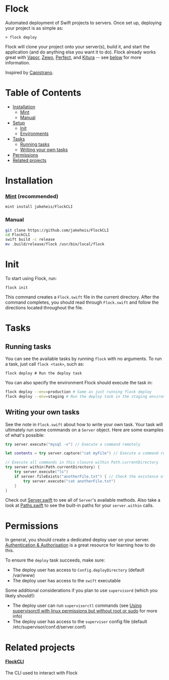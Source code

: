 # Flock

Automated deployment of Swift projects to servers. Once set up, deploying your project is as simple as:

```shell
> flock deploy
```

Flock will clone your project onto your server(s), build it, and start the application (and do anything else you want it to do). Flock already works great with [Vapor](https://github.com/vapor/vapor), [Zewo](https://github.com/Zewo/Zewo), [Perfect](https://github.com/PerfectlySoft/Perfect), and [Kitura](https://github.com/IBM-Swift/Kitura) -- see [below](#server-dependencies) for more information.

Inspired by [Capistrano](https://github.com/capistrano/capistrano).

Table of Contents
=================

   * [Installation](#installation)
       * [Mint](#mint)
       * [Manual](#manual)
   * [Setup](#setup)
      * [Init](#init)
      * [Environments](#environments)
   * [Tasks](#tasks)
       * [Running tasks](#running-tasks)
       * [Writing your own tasks](#writing-your-own-tasks)
   * [Permissions](#permissions)
   * [Related projects](#related-projects)

# Installation
### [Mint](https://github.com/yonaskolb/mint) (recommended)

```bash
mint install jakeheis/FlockCLI
```

### Manual
```bash
git clone https://github.com/jakeheis/FlockCLI
cd FlockCLI
swift build -c release
mv .build/release/flock /usr/bin/local/flock
```

# Init
To start using Flock, run:

```shell
flock init
```

This command creates a `Flock.swift` file in the current directory. After the command completes, you should read through `Flock.swift` and follow the directions located throughout the file.

# Tasks

## Running tasks
You can see the available tasks by running `flock` with no arguments. To run a task, just call `flock <task>`, such as:

```shell
flock deploy # Run the deploy task
```

You can also specify the environment Flock should execute the task in:
```bash
flock deploy --env=production # Same as just running flock deploy
flock deploy --env=staging # Run the deploy task in the staging environment
```

## Writing your own tasks

See the note in `Flock.swift` about how to write your own task. Your task will ultimately run some commands on a `Server` object. Here are some examples of what's possible:

```swift
try server.execute("mysql -v") // Execute a command remotely

let contents = try server.capture("cat myFile") // Execute a command remotely and capture the output

// Execute all commands in this closure within Path.currentDirectory
try server.within(Path.currentDirectory) {
    try server.execute("ls")
    if server.fileExists("anotherFile.txt") { // Check the existence of a file on the server
        try server.execute("cat anotherFile.txt")
    }
}
```

Check out [Server.swift](https://github.com/jakeheis/Flock/blob/master/Sources/Flock/Server.swift) to see all of `Server`'s available methods. Also take a look at [Paths.swift](https://github.com/jakeheis/Flock/blob/master/Sources/Flock/Environment.swift) to see the built-in paths for your `server.within` calls.

# Permissions
In general, you should create a dedicated deploy user on your server. [Authentication & Authorisation](http://capistranorb.com/documentation/getting-started/authentication-and-authorisation/#) is a great resource for learning how to do this.

To ensure the `deploy` task succeeds, make sure:
- The deploy user has access to `Config.deployDirectory` (default /var/www)
- The deploy user has access to the `swift` executable

Some additional considerations if you plan to use `supervisord` (which you likely should!):
- The deploy user can run `supervisorctl` commands (see [Using supervisorctl with linux permissions but without root or sudo](https://coffeeonthekeyboard.com/using-supervisorctl-with-linux-permissions-but-without-root-or-sudo-977/) for more info)
- The deploy user has access to the `supervisor` config file (default /etc/supervisor/conf.d/server.conf)

# Related projects
#### [FlockCLI](https://github.com/jakeheis/FlockCLI) 
The CLI used to interact with Flock
